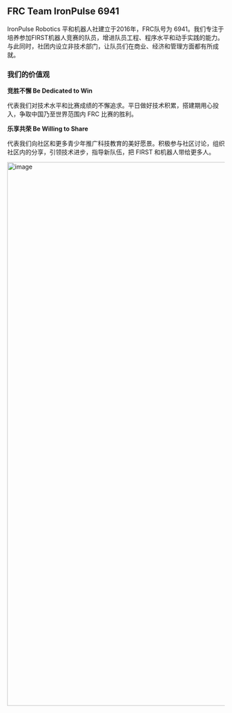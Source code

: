 ## FRC Team IronPulse 6941

IronPulse Robotics 平和机器人社建立于2016年，FRC队号为 6941。我们专注于培养参加FIRST机器人竞赛的队员，增进队员工程、程序水平和动手实践的能力。与此同时，社团内设立非技术部门，让队员们在商业、经济和管理方面都有所成就。


### 我们的价值观

**竞胜不懈 Be Dedicated to Win**

代表我们对技术水平和比赛成绩的不懈追求。平日做好技术积累，搭建期用心投入，争取中国乃至世界范围内 FRC 比赛的胜利。

**乐享共荣 Be Willing to Share**

代表我们向社区和更多青少年推广科技教育的美好愿景。积极参与社区讨论，组织社区内的分享，引领技术进步，指导新队伍，把 FIRST 和机器人带给更多人。

<img width="1259" alt="image" src="https://github.com/frc6941/.github/assets/62578958/421f6953-8d8d-4918-bdeb-9f15e069486b">
